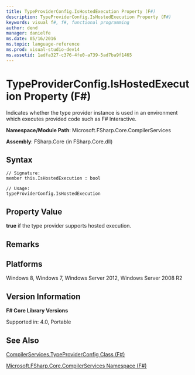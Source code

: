 ```yaml
---
title: TypeProviderConfig.IsHostedExecution Property (F#)
description: TypeProviderConfig.IsHostedExecution Property (F#)
keywords: visual f#, f#, functional programming
author: dend
manager: danielfe
ms.date: 05/16/2016
ms.topic: language-reference
ms.prod: visual-studio-dev14
ms.assetid: 1adfa327-c376-4fe0-a739-5ad7ba9f1465 
---
```


# TypeProviderConfig.IsHostedExecution Property (F#)

Indicates whether the type provider instance is used in an environment which executes provided code such as F# Interactive.

**Namespace/Module Path**: Microsoft.FSharp.Core.CompilerServices

**Assembly**: FSharp.Core (in FSharp.Core.dll)


## Syntax

```
// Signature:
member this.IsHostedExecution : bool

// Usage:
typeProviderConfig.IsHostedExecution
```

## Property Value
**true** if the type provider supports hosted execution.


## Remarks

## Platforms
Windows 8, Windows 7, Windows Server 2012, Windows Server 2008 R2


## Version Information
**F# Core Library Versions**

Supported in: 4.0, Portable




## See Also
[CompilerServices.TypeProviderConfig Class &#40;F&#35;&#41;](CompilerServices.TypeProviderConfig-Class-%5BFSharp%5D.md)

[Microsoft.FSharp.Core.CompilerServices Namespace &#40;F&#35;&#41;](Microsoft.FSharp.Core.CompilerServices-Namespace-%5BFSharp%5D.md)

